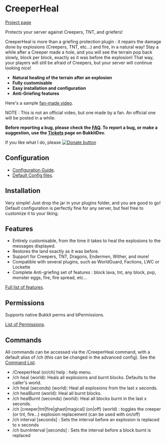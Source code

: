CreeperHeal
=======

[Project page][project]

Protects your server against Creepers, TNT, and griefers! 

CreeperHeal is more than a griefing protection plugin : it repairs the damage done by explosions (Creepers, TNT, etc...) and fire, in a natural way! Stay a while after a Creeper made a hole, and you will see the terrain pop back slowly, block per block, exactly as it was before the explosion! That way, your players will still be afraid of Creepers, but your server will continue looking nice!
* **Natural healing of the terrain after an explosion**
* **Fully customisable**
* **Easy installation and configuration**
* **Anti-Griefing features**

Here's a sample [fan-made video][video].

NOTE : This is not an official video, but one made by a fan. An official one will be posted in a while.

**Before reporting a bug, please check the [FAQ](FAQ). To report a bug, or make a suggestion, use the [Tickets][tickets] page on BukkitDev.**


If you like what I do, please [![Donate button](https://www.paypal.com/en_US/i/btn/btn_donate_SM.gif)](https://www.paypal.com/cgi-bin/webscr?cmd=_s-xclick&hosted_button_id=5DSJCTVN7JBW4)

Configuration
-------
* [Configuration Guide](configuration-guide).
* [Default Config files](https://github.com/nitnelave/CreeperHeal/blob/master/src/config.yml). 

Installation
-------
Very simple! Just drop the jar in your plugins folder, and you are good to go! Default configuration is perfectly fine for any server, but feel free to customize it to your liking.

Features
-----
*    Entirely customisable, from the time it takes to heal the explosions to the messages displayed.
*    Restores the land exactly as it was before.
*    Support for Creepers, TNT, Dragons, Endermen, Wither, and more!
*    Compatible with several plugins, such as WorldGuard, Factions, LWC or Lockette
*    Complete Anti-griefing set of features : block lava, tnt, any block, pvp, monster eggs, fire, fire spread, etc...

[Full list of features](features).

Permissions
------
Supports native Bukkit perms and bPermissions.

[List of Permissions](permissions).

Commands
----
All commands can be accessed via the /CreeperHeal command, with a default alias of /ch (this can be changed in the advanced config).
See the [Command List](commands).
   * /CreeperHeal (or/ch) help : help menu.
   * /ch heal (world): Heals all explosions and burnt blocks. Defaults to the caller's world.
   * /ch heal (seconds) (world): Heal all explosions from the last x seconds.
   * /ch healBurnt (world): Heal all burnt blocks.
   * /ch healBurnt (seconds) (world): Heal all blocks burnt in the last x seconds.
   * /ch [creeper|tnt|fire|ghast|magical] \(on|off) (world) : toggles the creeper (or tnt, fire...) explosion replacement (can be used with on/off)
   * /ch interval [seconds] : Sets the interval before an explosion is replaced to x seconds
   * /ch burnInterval [seconds] : Sets the interval before a block burnt is replaced

[project]: http://dev.bukkit.org/server-mods/creeperheal-nitnelave
[tickets]: http://dev.bukkit.org/server-mods/creeperheal-nitnelave/tickets
[video]: http://www.youtube.com/watch?v=H3GReOROOZA